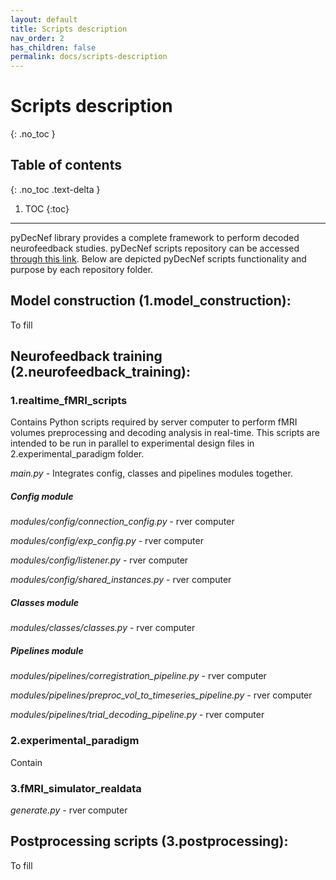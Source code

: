 ```yaml
---
layout: default
title: Scripts description
nav_order: 2
has_children: false
permalink: docs/scripts-description
---
```


# Scripts description
{: .no_toc }

## Table of contents
{: .no_toc .text-delta }

1. TOC
{:toc}

---

pyDecNef library provides a complete framework to perform decoded neurofeedback studies. pyDecNef scripts repository can be accessed [through this link](https://github.com/pedromargolles/pyDecNef). Below are depicted pyDecNef scripts functionality and purpose by each repository folder. 

## Model construction (1.model_construction):

To fill

## Neurofeedback training (2.neurofeedback_training):

### 1.realtime_fMRI_scripts

Contains Python scripts required by server computer to perform fMRI volumes preprocessing and decoding analysis in real-time. This scripts are intended to be run in parallel to experimental design files in 2.experimental_paradigm folder.

*main.py* - Integrates config, classes and pipelines modules together.

##### Config module

*modules/config/connection_config.py* - rver computer

*modules/config/exp_config.py* - rver computer

*modules/config/listener.py* - rver computer

*modules/config/shared_instances.py* - rver computer

##### Classes module

*modules/classes/classes.py* - rver computer

##### Pipelines module

*modules/pipelines/corregistration_pipeline.py* - rver computer

*modules/pipelines/preproc_vol_to_timeseries_pipeline.py* - rver computer

*modules/pipelines/trial_decoding_pipeline.py* - rver computer

### 2.experimental_paradigm

Contain 

### 3.fMRI_simulator_realdata

*generate.py* - rver computer

## Postprocessing scripts (3.postprocessing):

To fill